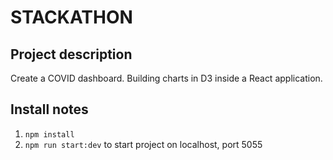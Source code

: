 # STACKATHON

## Project description

Create a COVID dashboard. Building charts in D3 inside a React application.

## Install notes

1. `npm install`
2. `npm run start:dev` to start project on localhost, port 5055
